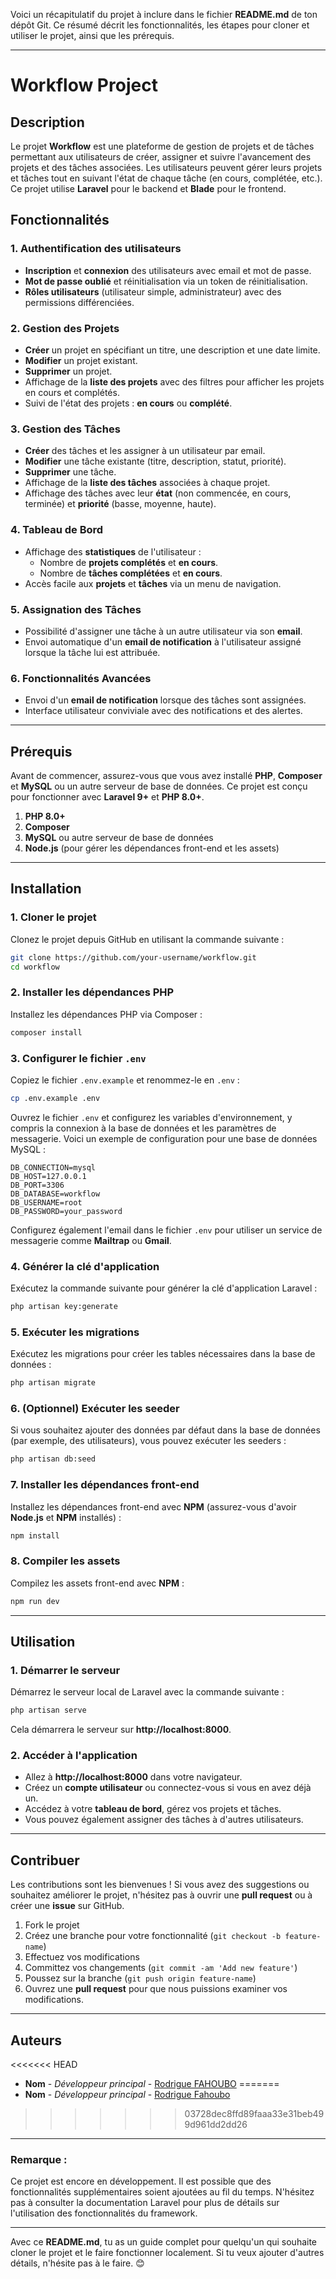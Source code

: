 Voici un récapitulatif du projet à inclure dans le fichier **README.md** de ton dépôt Git. Ce résumé décrit les fonctionnalités, les étapes pour cloner et utiliser le projet, ainsi que les prérequis.

---

# Workflow Project

## Description

Le projet **Workflow** est une plateforme de gestion de projets et de tâches permettant aux utilisateurs de créer, assigner et suivre l'avancement des projets et des tâches associées. Les utilisateurs peuvent gérer leurs projets et tâches tout en suivant l'état de chaque tâche (en cours, complétée, etc.). Ce projet utilise **Laravel** pour le backend et **Blade** pour le frontend.

## Fonctionnalités

### 1. **Authentification des utilisateurs**
   - **Inscription** et **connexion** des utilisateurs avec email et mot de passe.
   - **Mot de passe oublié** et réinitialisation via un token de réinitialisation.
   - **Rôles utilisateurs** (utilisateur simple, administrateur) avec des permissions différenciées.
   
### 2. **Gestion des Projets**
   - **Créer** un projet en spécifiant un titre, une description et une date limite.
   - **Modifier** un projet existant.
   - **Supprimer** un projet.
   - Affichage de la **liste des projets** avec des filtres pour afficher les projets en cours et complétés.
   - Suivi de l'état des projets : **en cours** ou **complété**.

### 3. **Gestion des Tâches**
   - **Créer** des tâches et les assigner à un utilisateur par email.
   - **Modifier** une tâche existante (titre, description, statut, priorité).
   - **Supprimer** une tâche.
   - Affichage de la **liste des tâches** associées à chaque projet.
   - Affichage des tâches avec leur **état** (non commencée, en cours, terminée) et **priorité** (basse, moyenne, haute).

### 4. **Tableau de Bord**
   - Affichage des **statistiques** de l'utilisateur :
     - Nombre de **projets complétés** et **en cours**.
     - Nombre de **tâches complétées** et **en cours**.
   - Accès facile aux **projets** et **tâches** via un menu de navigation.

### 5. **Assignation des Tâches**
   - Possibilité d'assigner une tâche à un autre utilisateur via son **email**.
   - Envoi automatique d'un **email de notification** à l'utilisateur assigné lorsque la tâche lui est attribuée.

### 6. **Fonctionnalités Avancées**
   - Envoi d'un **email de notification** lorsque des tâches sont assignées.
   - Interface utilisateur conviviale avec des notifications et des alertes.

---

## Prérequis

Avant de commencer, assurez-vous que vous avez installé **PHP**, **Composer** et **MySQL** ou un autre serveur de base de données. Ce projet est conçu pour fonctionner avec **Laravel 9+** et **PHP 8.0+**.

1. **PHP 8.0+**
2. **Composer**
3. **MySQL** ou autre serveur de base de données
4. **Node.js** (pour gérer les dépendances front-end et les assets)

---

## Installation

### 1. Cloner le projet

Clonez le projet depuis GitHub en utilisant la commande suivante :

```bash
git clone https://github.com/your-username/workflow.git
cd workflow
```

### 2. Installer les dépendances PHP

Installez les dépendances PHP via Composer :

```bash
composer install
```

### 3. Configurer le fichier `.env`

Copiez le fichier `.env.example` et renommez-le en `.env` :

```bash
cp .env.example .env
```

Ouvrez le fichier `.env` et configurez les variables d'environnement, y compris la connexion à la base de données et les paramètres de messagerie. Voici un exemple de configuration pour une base de données MySQL :

```env
DB_CONNECTION=mysql
DB_HOST=127.0.0.1
DB_PORT=3306
DB_DATABASE=workflow
DB_USERNAME=root
DB_PASSWORD=your_password
```

Configurez également l'email dans le fichier `.env` pour utiliser un service de messagerie comme **Mailtrap** ou **Gmail**.

### 4. Générer la clé d'application

Exécutez la commande suivante pour générer la clé d'application Laravel :

```bash
php artisan key:generate
```

### 5. Exécuter les migrations

Exécutez les migrations pour créer les tables nécessaires dans la base de données :

```bash
php artisan migrate
```

### 6. (Optionnel) Exécuter les seeder

Si vous souhaitez ajouter des données par défaut dans la base de données (par exemple, des utilisateurs), vous pouvez exécuter les seeders :

```bash
php artisan db:seed
```

### 7. Installer les dépendances front-end

Installez les dépendances front-end avec **NPM** (assurez-vous d'avoir **Node.js** et **NPM** installés) :

```bash
npm install
```

### 8. Compiler les assets

Compilez les assets front-end avec **NPM** :

```bash
npm run dev
```

---

## Utilisation

### 1. Démarrer le serveur

Démarrez le serveur local de Laravel avec la commande suivante :

```bash
php artisan serve
```

Cela démarrera le serveur sur **http://localhost:8000**.

### 2. Accéder à l'application

- Allez à **http://localhost:8000** dans votre navigateur.
- Créez un **compte utilisateur** ou connectez-vous si vous en avez déjà un.
- Accédez à votre **tableau de bord**, gérez vos projets et tâches.
- Vous pouvez également assigner des tâches à d'autres utilisateurs.

---

## Contribuer

Les contributions sont les bienvenues ! Si vous avez des suggestions ou souhaitez améliorer le projet, n'hésitez pas à ouvrir une **pull request** ou à créer une **issue** sur GitHub.

1. Fork le projet
2. Créez une branche pour votre fonctionnalité (`git checkout -b feature-name`)
3. Effectuez vos modifications
4. Committez vos changements (`git commit -am 'Add new feature'`)
5. Poussez sur la branche (`git push origin feature-name`)
6. Ouvrez une **pull request** pour que nous puissions examiner vos modifications.

---

## Auteurs

<<<<<<< HEAD
- **Nom** - *Développeur principal* - [Rodrigue FAHOUBO](https://github.com/your-username)
=======
- **Nom** - *Développeur principal* - [Rodrigue Fahoubo](https://github.com/rodrigue-Anonymous/)
>>>>>>> 03728dec8ffd89faaa33e31beb499d961dd2dd26

---

### Remarque :

Ce projet est encore en développement. Il est possible que des fonctionnalités supplémentaires soient ajoutées au fil du temps. N'hésitez pas à consulter la documentation Laravel pour plus de détails sur l'utilisation des fonctionnalités du framework.

---

Avec ce **README.md**, tu as un guide complet pour quelqu'un qui souhaite cloner le projet et le faire fonctionner localement. Si tu veux ajouter d'autres détails, n'hésite pas à le faire. 😊
